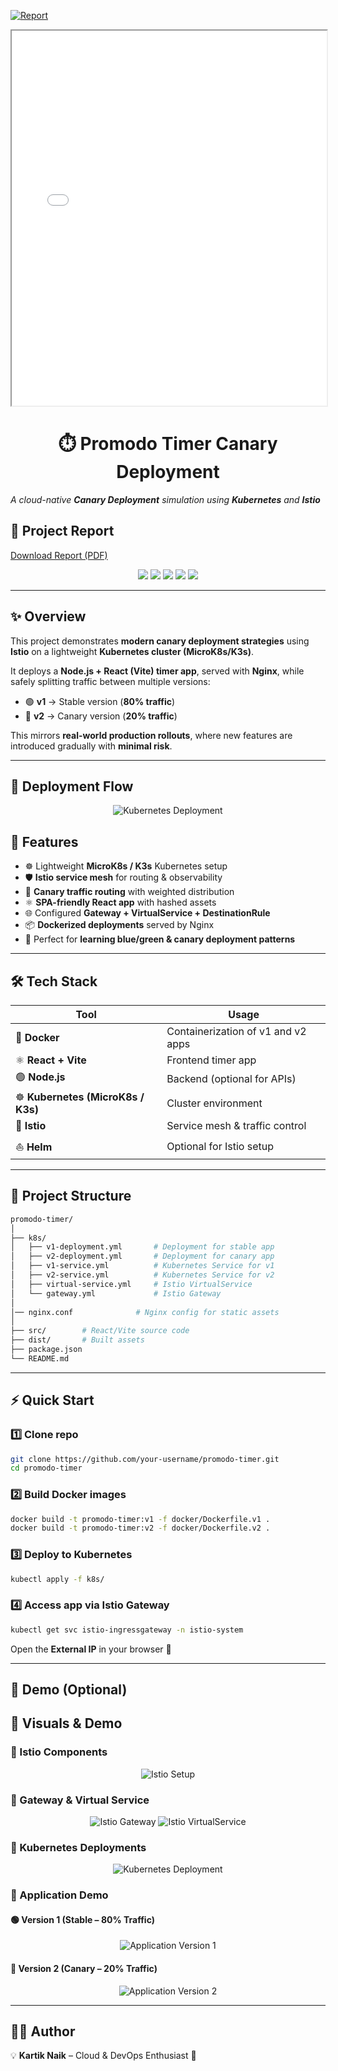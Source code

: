 [![Report](https://img.shields.io/badge/Project-Report-blue?style=flat&logo=read-the-docs)](canary-deployment-report.pdf)
<iframe src="canary-deployment-report.pdf" width="100%" height="600px"></iframe>
<h1 align="center">⏱️ Promodo Timer Canary Deployment</h1>
  <em>A cloud-native <b>Canary Deployment</b> simulation using <b>Kubernetes</b> and <b>Istio</b></em>  
</p>

## 📄 **Project Report**

[Download Report (PDF)](canary-deployment-report.pdf)
<p align="center">
  <img src="https://img.shields.io/badge/Kubernetes-1.27-blue?logo=kubernetes" />
  <img src="https://img.shields.io/badge/Istio-1.20-blue?logo=istio" />
  <img src="https://img.shields.io/badge/Docker-✓-2496ED?logo=docker" />
  <img src="https://img.shields.io/badge/React-18-61dafb?logo=react" />
  <img src="https://img.shields.io/badge/Node.js-20-339933?logo=node.js" />
</p>

---

## ✨ Overview
This project demonstrates **modern canary deployment strategies** using **Istio** on a lightweight **Kubernetes cluster (MicroK8s/K3s)**.  

It deploys a **Node.js + React (Vite) timer app**, served with **Nginx**, while safely splitting traffic between multiple versions:  

- 🟢 **v1** → Stable version (**80% traffic**)  
- 🔵 **v2** → Canary version (**20% traffic**)  

This mirrors **real-world production rollouts**, where new features are introduced gradually with **minimal risk**.

---

## 📖 Deployment Flow

<p align="center">
  <img src="rsc/gif4.gif"  alt="Kubernetes Deployment"/>
</p>

## 🚀 Features
- ☸️ Lightweight **MicroK8s / K3s** Kubernetes setup  
- 🛡 **Istio service mesh** for routing & observability  
- 🔀 **Canary traffic routing** with weighted distribution  
- ⚛ **SPA-friendly React app** with hashed assets  
- 🌐 Configured **Gateway + VirtualService + DestinationRule**  
- 📦 **Dockerized deployments** served by Nginx  
- 🧪 Perfect for **learning blue/green & canary deployment patterns**  

---

## 🛠️ Tech Stack
| Tool         | Usage |
|--------------|---------------------------------------------------|
| 🐳 **Docker** | Containerization of v1 and v2 apps |
| ⚛ **React + Vite** | Frontend timer app |
| 🟢 **Node.js** | Backend (optional for APIs) |
| ☸️ **Kubernetes (MicroK8s / K3s)** | Cluster environment |
| 🔹 **Istio** | Service mesh & traffic control |
| ⛵ **Helm** | Optional for Istio setup |

---

## 📂 Project Structure
```bash
promodo-timer/
│
├── k8s/
│   ├── v1-deployment.yml       # Deployment for stable app
│   ├── v2-deployment.yml       # Deployment for canary app
│   ├── v1-service.yml          # Kubernetes Service for v1
│   ├── v2-service.yml          # Kubernetes Service for v2
│   ├── virtual-service.yml     # Istio VirtualService
│   └── gateway.yml             # Istio Gateway
│
│── nginx.conf              # Nginx config for static assets
│
├── src/        # React/Vite source code
├── dist/       # Built assets
├── package.json
└── README.md

```

----------




## ⚡ Quick Start

### 1️⃣ Clone repo

```bash
git clone https://github.com/your-username/promodo-timer.git
cd promodo-timer

```

### 2️⃣ Build Docker images

```bash
docker build -t promodo-timer:v1 -f docker/Dockerfile.v1 .
docker build -t promodo-timer:v2 -f docker/Dockerfile.v2 .

```

### 3️⃣ Deploy to Kubernetes

```bash
kubectl apply -f k8s/

```

### 4️⃣ Access app via Istio Gateway

```bash
kubectl get svc istio-ingressgateway -n istio-system

```

Open the **External IP** in your browser 🎉

----------

## 📸 Demo (Optional)

## 📸 Visuals & Demo

### 🔹 Istio Components
<p align="center">
  <img src="rsc/isito.png"  alt="Istio Setup"/>
</p>

### 🔹 Gateway & Virtual Service
<p align="center">
  <img src="rsc/gateway.png"  alt="Istio Gateway"/>
  <img src="rsc/virtual service.png" alt="Istio VirtualService"/>
</p>

### 🔹 Kubernetes Deployments
<p align="center">
  <img src="rsc/deployment.png" alt="Kubernetes Deployment"/>
</p>

### 🔹 Application Demo

#### 🟢 Version 1 (Stable – 80% Traffic)
<p align="center">
  <img src="rsc/application-v1.png"  alt="Application Version 1"/>
</p>

#### 🔵 Version 2 (Canary – 20% Traffic)
<p align="center">
  <img src="rsc/application-v2.png"  alt="Application Version 2"/>
</p>


----------

## 👨‍💻 Author

💡 **Kartik Naik** – Cloud & DevOps Enthusiast 🚀

